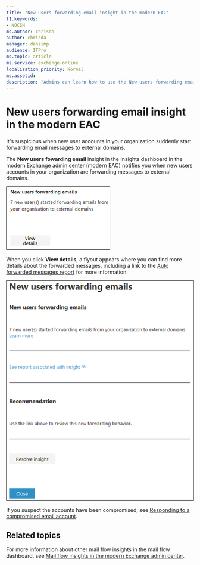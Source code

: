 ```yaml
---
title: "New users forwarding email insight in the modern EAC"
f1.keywords:
- NOCSH
ms.author: chrisda
author: chrisda
manager: dansimp
audience: ITPro
ms.topic: article
ms.service: exchange-online
localization_priority: Normal
ms.assetid:
description: "Admins can learn how to use the New users forwarding email insight in the modern Exchange admin center to investigate when users in their organization are forwarding messages to new domains."
---
```


# New users forwarding email insight in the modern EAC

It's suspicious when new user accounts in your organization suddenly start forwarding email messages to external domains.

The **New users fowarding email** insight in the Insights dashboard in the modern Exchange admin center (modern EAC) notifies you when new users accounts in your organization are forwarding messages to external domains.

![New domains being forwarded email insight in the Insights dashboard](../../media/mfi-new-users-forwarding-email-insight.png)

When you click **View details**, a flyout appears where you can find more details about the forwarded messages, including a link to the [Auto forwarded messages report](../mail-flow-reports/mfr-auto-forwarded-messages-report.md) for more information.

![Details flyout that appears after clicking View details in the New domains being forwarded email insight](../../media/mfi-new-users-forwarding-email-insight-details.png)

If you suspect the accounts have been compromised, see [Responding to a compromised email account](https://docs.microsoft.com/microsoft-365/security/office-365-security/responding-to-a-compromised-email-account).

## Related topics

For more information about other mail flow insights in the mail flow dashboard, see [Mail flow insights in the modern Exchange admin center](mail-flow-insights.md).
